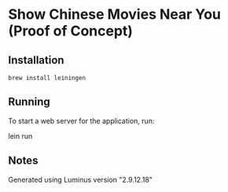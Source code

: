 # Show Chinese Movies Near You (Proof of Concept)

## Installation

```
brew install leiningen
```

## Running

To start a web server for the application, run:

  lein run

## Notes

Generated using Luminus version "2.9.12.18"
